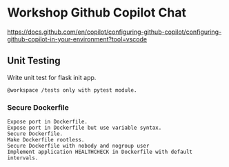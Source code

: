 # Workshop Github Copilot Chat

https://docs.github.com/en/copilot/configuring-github-copilot/configuring-github-copilot-in-your-environment?tool=vscode

## Unit Testing

Write unit test for flask init app.

```
@workspace /tests only with pytest module.
```

### Secure Dockerfile

```
Expose port in Dockerfile.
Expose port in Dockerfile but use variable syntax.
Secure Dockerfile.
Make Dockerfile rootless.
Secure Dockerfile with nobody and nogroup user
Implement application HEALTHCHECK in Dockerfile with default intervals.
```
